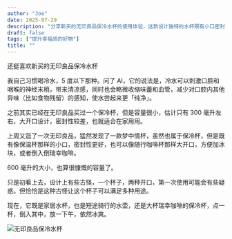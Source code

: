 ```yaml
---
author: "Joe"
date: 2025-07-29
description: "分享新买的无印良品保冷水杯的使用体验，这款设计独特的水杯既有小口密封性好，又能大开口方便加冰"
draft: false
tags: ["提升幸福感的好物"]
title: ""
---
```


还挺喜欢新买的无印良品保冷水杯

我自己习惯喝冷水，5 度以下那种。问了 AI，它的说法是，冷水可以刺激口腔和咽喉的神经末梢，带来清凉感，同时也会略微收缩味蕾和血管，减少对口腔内其他异味（比如食物残留）的感知，使水尝起来更「纯净」。

之前其实已经在无印良品买过一个保冷杯，但是容量很小，估计只有 300 毫升左右，大开口设计，密封性较差，也就适合在家用用。

上周又逛了一次无印良品，猛然发现了一款梦中情杯，虽然也属于保冷杯，但是既有像保温杯那样的小口，密封性更好，也可以像随行咖啡杯那样大开口，方便加冰块，或者倒入倒瑞幸咖啡。

600 毫升的大小，也算很慷慨的容量了。

只是初看上去，设计上有些古怪，一个杯子，两种开口，第一次使用可能会有些疑惑。但恰恰是这种古怪让这个杯子可以满足多种用途。

现在，它既是家居水杯，也是短途骑行的水壶，还是大杯瑞幸咖啡的保冷杯，点一杯，倒入其中，放一下午，依然冰爽。

![无印良品保冷水杯](/images/thoughts/muji-cold-water-bottle-review/IMG_9464.webp) 